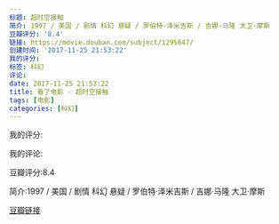 ```yaml
---
标题: 超时空接触
简介: 1997 / 美国 / 剧情 科幻 悬疑 / 罗伯特·泽米吉斯 / 吉娜·马隆 大卫·摩斯
豆瓣评分: '8.4'
链接: https://movie.douban.com/subject/1295647/
创建时间: '2017-11-25 21:53:22'
我的评分:
标签: 科幻
评论:
date: 2017-11-25 21:53:22
title: 看了电影 - 超时空接触
tags: [电影]
categories: [科幻]
---
```


我的评分:

我的评论:

豆瓣评分:8.4

简介:1997 / 美国 / 剧情 科幻 悬疑 / 罗伯特·泽米吉斯 / 吉娜·马隆 大卫·摩斯

[豆瓣链接](https://movie.douban.com/subject/1295647/)

